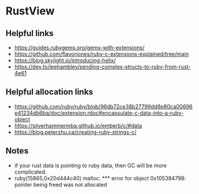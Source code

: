 # RustView

## Helpful links
- https://guides.rubygems.org/gems-with-extensions/
- https://github.com/flavorjones/ruby-c-extensions-explained/tree/main
- https://blog.skylight.io/introducing-helix/
- https://dev.to/leehambley/sending-complex-structs-to-ruby-from-rust-4e61

## Helpful allocation links
-  https://github.com/ruby/ruby/blob/96db72ce38b27799dd8e80ca00696e41234db6ba/doc/extension.rdoc#encapsulate-c-data-into-a-ruby-object
- https://silverhammermba.github.io/emberb/c/#data
- https://blog.peterzhu.ca/creating-ruby-strings-c/


## Notes
- if your rust data is pointing to ruby data, then GC will be more complicated.
- ruby(15865,0x20d444c40) malloc: *** error for object 0x105384798: pointer being freed was not allocated
